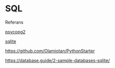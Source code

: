 # SQL











Referans

[psycopg2](../../2012/06/psycopg2-python-ile-api-bazli-postgresql-erisimi.md)

[sqlite](../../2018/03/sqlite-basit-sekilde-hzl-diske-deger-yazma.md)

https://github.com/Olamiotan/PythonStarter

https://database.guide/2-sample-databases-sqlite/















